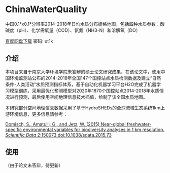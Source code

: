 # ChinaWaterQuality
中国0.1°x0.1°分辨率2014-2018年日均水质分布栅格地图，包括四种水质参数：酸碱度（pH）、化学需氧量（COD）、氨氮（NH3-N）和溶解氧（DO）

[百度网盘下载](https://pan.baidu.com/s/1gSk0nZEDqKrLLKCWxdDuAQ)  密码: ut1k

## 介绍

本项目来自于南京大学环境学院未答辩的硕士论文研究成果，在该论文中，使用中国环境监测站公布的2014-2018年全国147个国控站点水质检测数据及建立“自然条件-人类活动”水质预测指标体系，基于自动化机器学习平台H2O完成了机器学习模型训练，采用最优化预测模型对2020年1870个国控站点2014-2018年水质情况进行预测，最后使用空间地理信息技术插值，绘制了该全国水质地图。

本研究部分空间地理信息数据采用了基于HydroSHEDs的全球流域生态系统1km上游环境信息，更多信息请参考：

[Domisch, S., Amatulli, G., and Jetz, W. (2015) Near-global freshwater-specific environmental variables for biodiversity analyses in 1 km resolution. *Scientific Data* 2:150073 doi:10.1038/sdata.2015.73](https://www.nature.com/articles/sdata201573)

## 使用

（由于论文未答辩，待更新）
